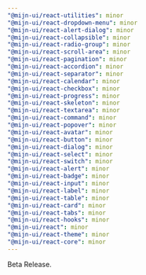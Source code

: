 ```yaml
---
"@mijn-ui/react-utilities": minor
"@mijn-ui/react-dropdown-menu": minor
"@mijn-ui/react-alert-dialog": minor
"@mijn-ui/react-collapsible": minor
"@mijn-ui/react-radio-group": minor
"@mijn-ui/react-scroll-area": minor
"@mijn-ui/react-pagination": minor
"@mijn-ui/react-accordion": minor
"@mijn-ui/react-separator": minor
"@mijn-ui/react-calendar": minor
"@mijn-ui/react-checkbox": minor
"@mijn-ui/react-progress": minor
"@mijn-ui/react-skeleton": minor
"@mijn-ui/react-textarea": minor
"@mijn-ui/react-command": minor
"@mijn-ui/react-popover": minor
"@mijn-ui/react-avatar": minor
"@mijn-ui/react-button": minor
"@mijn-ui/react-dialog": minor
"@mijn-ui/react-select": minor
"@mijn-ui/react-switch": minor
"@mijn-ui/react-alert": minor
"@mijn-ui/react-badge": minor
"@mijn-ui/react-input": minor
"@mijn-ui/react-label": minor
"@mijn-ui/react-table": minor
"@mijn-ui/react-card": minor
"@mijn-ui/react-tabs": minor
"@mijn-ui/react-hooks": minor
"@mijn-ui/react": minor
"@mijn-ui/react-theme": minor
"@mijn-ui/react-core": minor
---
```


Beta Release.
